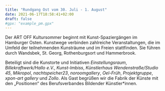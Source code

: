 ```yaml
---
title: "Rundgang Ost vom 30. Juli - 1. August"
date: 2021-06-17T18:58:41+02:00
draft: false
#gpx: "example_pm.gpx"
---
```


Der ART OFF Kultursommer beginnt mit Kunst-Spaziergängen im Hamburger Osten. Kunstwege verbinden zahlreiche Veranstaltungen, die im Umfeld der teilnehmenden Kunsträume und im Freien stattfinden. 
Sie führen durch Wandsbek, St. Georg, Rothenburgsort und Hammerbrook.

<!--more-->

Beteiligt sind die Kunstorte und Initiativen *Einstellungsraum*, *Billekraftwerk/Hallo e.V.*, *Kunst-Imbiss*, *Künstlerhaus 
Wendenstraße/Studio 45*, *Mikropol*, *nachtspeicher23*, *noroomgallery*, *Oel-Früh*, *Projektgruppe*, *xpon-art gallery* und *Zollo*. Als Gast begrüßen wir die Fabrik der Künste mit den 
„Positionen“ des Berufsverbandes Bildender Künstler*innen.


